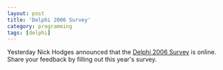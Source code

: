 ```yaml
---
layout: post
title: 'Delphi 2006 Survey'
category: programming
tags: [delphi]
---
```


Yesterday Nick Hodges announced that the <a href="http://infopoll.net/live/surveys/s30110.htm">Delphi 2006 Survey</a> is online.  Share your feedback by filling out this year's survey.
